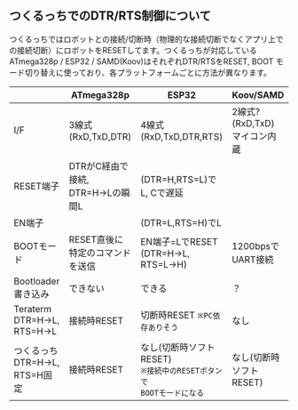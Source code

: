 ## つくるっちでのDTR/RTS制御について
つくるっちではロボットとの接続/切断時（物理的な接続切断でなくアプリ上での接続切断）にロボットをRESETしてます。つくるっちが対応しているATmega328p / ESP32 / SAMD(Koov)はそれぞれDTR/RTSをRESET, BOOT モード切り替えに使っており、各プラットフォームごとに方法が異なります。

| |ATmega328p|ESP32|Koov/SAMD|
|---|---|---|---|
|I/F|3線式 (RxD,TxD,DTR)|4線式 (RxD,TxD,DTR,RTS)|2線式? (RxD,TxD)<br />マイコン内蔵|
|RESET端子|DTRがC経由で接続,<br />DTR=H->Lの瞬間L|(DTR=H,RTS=L)でL, Cで遅延| |
|EN端子| |(DTR=L,RTS=H)でL| |
|BOOTモード|RESET直後に<br />特定のコマンドを送信|EN端子=LでRESET<br />(DTR=H->L, RTS=L->H)|1200bpsでUART接続|
|Bootloader書き込み|できない|できる|？|
|Teraterm<br />DTR=H->L, RTS=H->L|接続時RESET|切断時RESET `※PC依存ありそう`|なし|
|つくるっち<br />DTR=H->L, RTS=H固定|接続時RESET|なし(切断時ソフトRESET)<br />`※接続中のRESETボタンで`<br />`BOOTモードになる`|なし(切断時ソフトRESET)|
